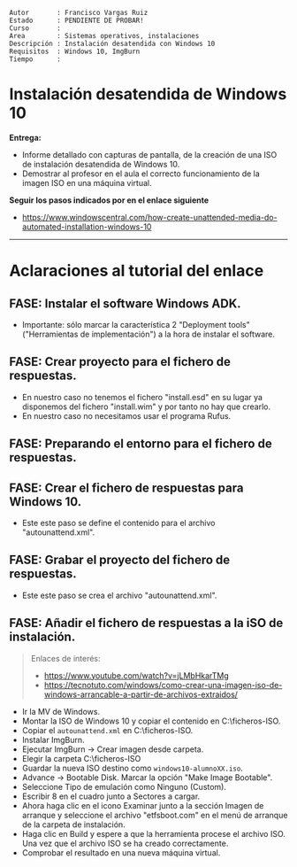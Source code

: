 
```
Autor       : Francisco Vargas Ruiz
Estado      : PENDIENTE DE PROBAR!
Curso       :
Area        : Sistemas operativos, instalaciones
Descripción : Instalación desatendida con Windows 10
Requisitos  : Windows 10, ImgBurn
Tiempo      :
```

# Instalación desatendida de Windows 10

**Entrega:**
* Informe detallado con capturas de pantalla, de la creación de una ISO de instalación desatendida de Windows 10.
* Demostrar al profesor en el aula el correcto funcionamiento de la imagen ISO en una máquina virtual.

**Seguir los pasos indicados por en el enlace siguiente**
* https://www.windowscentral.com/how-create-unattended-media-do-automated-installation-windows-10

---

# Aclaraciones al tutorial del enlace

## FASE: Instalar el software Windows ADK.

* Importante: sólo marcar la característica 2 "Deployment tools" ("Herramientas de implementación") a la hora de instalar el software.

## FASE: Crear proyecto para el fichero de respuestas.

* En nuestro caso no tenemos el fichero "install.esd" en su lugar ya disponemos del fichero "install.wim" y por tanto no hay que crearlo.
* En nuestro caso no necesitamos usar el programa Rufus.

## FASE: Preparando el entorno para el fichero de respuestas.

## FASE: Crear el fichero de respuestas para Windows 10.

* Este este paso se define el contenido para el archivo "autounattend.xml".

## FASE: Grabar el proyecto del fichero de respuestas.

* Este este paso se crea el archivo "autounattend.xml".

## FASE: Añadir el fichero de respuestas a la iSO de instalación.

> Enlaces de interés:
> * https://www.youtube.com/watch?v=jLMbHkarTMg
> * https://tecnotuto.com/windows/como-crear-una-imagen-iso-de-windows-arrancable-a-partir-de-archivos-extraidos/

* Ir la MV de Windows.
* Montar la ISO de Windows 10 y copiar el contenido en C:\ficheros-ISO.
* Copiar el `autounattend.xml` en C:\ficheros-ISO.
* Instalar ImgBurn.
* Ejecutar ImgBurn -> Crear imagen desde carpeta.
* Elegir la carpeta C:\ficheros-ISO
* Guardar la nueva ISO destino como `windows10-alumnoXX.iso`.
* Advance -> Bootable Disk. Marcar la opción "Make Image Bootable".
* Seleccione Tipo de emulación como Ninguno (Custom).
* Escribir 8 en el cuadro junto a Sectores a cargar.
* Ahora haga clic en el icono Examinar junto a la sección Imagen de arranque y seleccione el archivo "etfsboot.com" en el menú de arranque de la carpeta de instalación.
* Haga clic en Build y espere a que la herramienta procese el archivo ISO. Una vez que el archivo ISO se ha creado correctamente.
* Comprobar el resultado en una nueva máquina virtual.
